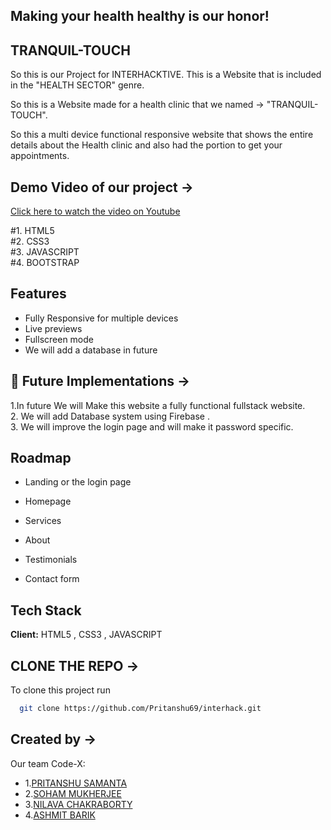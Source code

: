 ##  Making your health healthy is our honor!

## TRANQUIL-TOUCH
So  this is our Project for INTERHACKTIVE. This is a Website that is included in the "HEALTH SECTOR" genre.

So this is a Website made for a health clinic that we named -> "TRANQUIL-TOUCH".

So this a multi device functional responsive website that shows the entire details about the Health clinic and also had the portion to get your appointments.




## Demo Video of our project ->

[Click here to watch the video on Youtube](https://youtu.be/vITE4r0t0IE?si=uz1On7QNlhyXOGzI)

#1. HTML5 \
#2. CSS3\
#3. JAVASCRIPT\
#4. BOOTSTRAP

## Features

- Fully Responsive for multiple devices
- Live previews
- Fullscreen mode
- We will add a database in future


## 🚀 Future Implementations ->
1.In future We will Make this website a fully functional fullstack website.\
2. We will add Database system using Firebase .\
3. We will improve the login page and will make it password specific.




## Roadmap

- Landing or the login page

- Homepage

- Services

- About

- Testimonials

- Contact form


## Tech Stack

**Client:** HTML5 , CSS3 , JAVASCRIPT


## CLONE THE REPO ->

To clone this project run

```bash
  git clone https://github.com/Pritanshu69/interhack.git
```


## Created by ->

Our team Code-X:

- 1.[PRITANSHU SAMANTA](https://github.com/Pritanshu69)
- 2.[SOHAM MUKHERJEE](https://github.com/sohamMKRG)
- 3.[NILAVA CHAKRABORTY](https://github.com/Nilavachakraborty)
- 4.[ASHMIT BARIK](https://github.com/Dev-ashxy)

